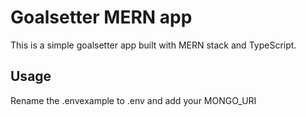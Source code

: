 # Goalsetter MERN app

This is a simple goalsetter app built with MERN stack and TypeScript.

## Usage

Rename the .envexample to .env and add your MONGO_URI
